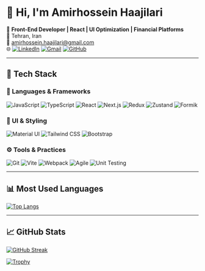 # 👋 Hi, I'm Amirhossein Haajilari

🎯 **Front-End Developer | React | UI Optimization | Financial Platforms**  
📍 Tehran, Iran  
📧 amirhossein.haajilari@gmail.com  
🌐 [![LinkedIn](https://img.shields.io/badge/-LinkedIn-0A66C2?style=flat&logo=linkedin&logoColor=white)](https://www.linkedin.com/in/haajilari)
[![Gmail](https://img.shields.io/badge/-Gmail-D14836?style=flat&logo=gmail&logoColor=white)](mailto:amirhossein.haajilari@gmail.com)
[![GitHub](https://img.shields.io/badge/-GitHub-181717?style=flat&logo=github&logoColor=white)](https://github.com/haajilari)

---

## 🚀 Tech Stack

### 🧠 Languages & Frameworks

![JavaScript](https://img.shields.io/badge/-JavaScript-F7DF1E?style=flat&logo=javascript&logoColor=black)
![TypeScript](https://img.shields.io/badge/-TypeScript-3178C6?style=flat&logo=typescript&logoColor=white)
![React](https://img.shields.io/badge/-React-20232A?style=flat&logo=react)
![Next.js](https://img.shields.io/badge/-Next.js-000000?style=flat&logo=next.js)
![Redux](https://img.shields.io/badge/-Redux-764ABC?style=flat&logo=redux&logoColor=white)
![Zustand](https://img.shields.io/badge/-Zustand-000000?style=flat)
![Formik](https://img.shields.io/badge/-Formik-EF4B4C?style=flat)

### 🎨 UI & Styling

![Material UI](https://img.shields.io/badge/-MaterialUI-007FFF?style=flat&logo=mui&logoColor=white)
![Tailwind CSS](https://img.shields.io/badge/-TailwindCSS-06B6D4?style=flat&logo=tailwind-css&logoColor=white)
![Bootstrap](https://img.shields.io/badge/-Bootstrap-7952B3?style=flat&logo=bootstrap)

### ⚙️ Tools & Practices

![Git](https://img.shields.io/badge/-Git-F05032?style=flat&logo=git&logoColor=white)
![Vite](https://img.shields.io/badge/-Vite-646CFF?style=flat&logo=vite&logoColor=white)
![Webpack](https://img.shields.io/badge/-Webpack-8DD6F9?style=flat&logo=webpack&logoColor=black)
![Agile](https://img.shields.io/badge/-Agile-lightgrey?style=flat)
![Unit Testing](https://img.shields.io/badge/-Unit%20Testing-6DB33F?style=flat)

---

## 📊 Most Used Languages

[![Top Langs](https://github-readme-stats.vercel.app/api/top-langs/?username=haajilari&layout=compact&langs_count=8&theme=gruvbox)](https://github.com/anuraghazra/github-readme-stats)

---

## 📈 GitHub Stats


[![GitHub Streak](https://streak-stats.demolab.com?user=haajilari&theme=gruvbox&date_format=%5BY.%5Dn.j)](https://git.io/streak-stats)

[![Trophy](https://github-profile-trophy.vercel.app/?username=haajilari&theme=gruvbox&column=7)](https://github.com/ryo-ma/github-profile-trophy)
